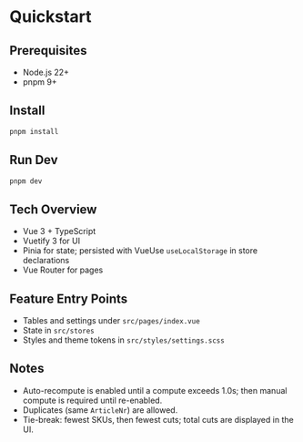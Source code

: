 # Quickstart

## Prerequisites
- Node.js 22+
- pnpm 9+

## Install
```bash
pnpm install
```

## Run Dev
```bash
pnpm dev
```

## Tech Overview
- Vue 3 + TypeScript
- Vuetify 3 for UI
- Pinia for state; persisted with VueUse `useLocalStorage` in store declarations
- Vue Router for pages

## Feature Entry Points
- Tables and settings under `src/pages/index.vue`
- State in `src/stores`
- Styles and theme tokens in `src/styles/settings.scss`

## Notes
- Auto-recompute is enabled until a compute exceeds 1.0s; then manual compute is required until re-enabled.
- Duplicates (same `ArticleNr`) are allowed.
- Tie-break: fewest SKUs, then fewest cuts; total cuts are displayed in the UI.
